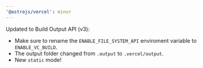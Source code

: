 ```yaml
---
'@astrojs/vercel': minor
---
```


Updated to Build Output API (v3):

- Make sure to rename the `ENABLE_FILE_SYSTEM_API` enviroment variable to `ENABLE_VC_BUILD`.
- The output folder changed from `.output` to `.vercel/output`.
- New `static` mode!

